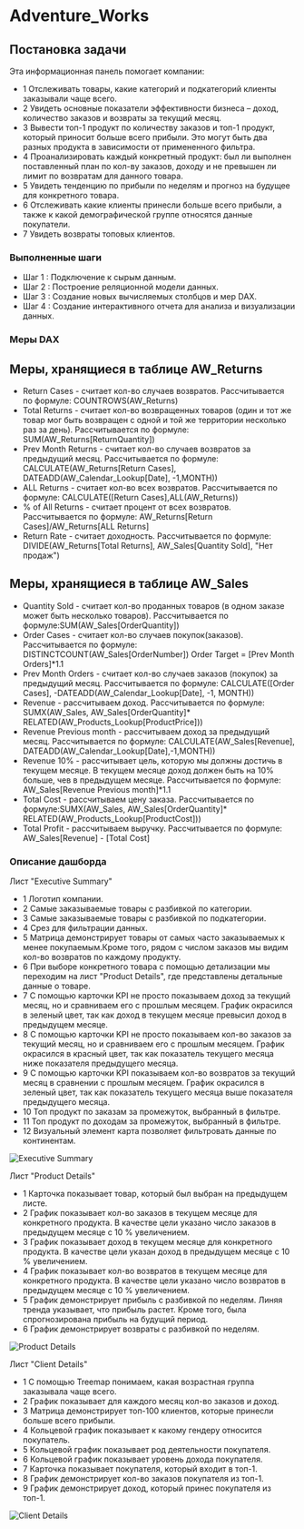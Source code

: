 # Adventure_Works

## Постановка задачи

Эта информационная панель помогает компании:
- 1 Отслеживать товары, какие категорий и подкатегорий клиенты заказывали чаще всего.
- 2 Увидеть основные показатели эффективности бизнеса – доход, количество заказов и возвраты за текущий месяц.
- 3 Вывести топ-1 продукт по количеству заказов и топ-1 продукт, который приносит больше всего прибыли. Это могут быть два разных продукта в зависимости от примененного фильтра.
- 4 Проанализировать каждый конкретный продукт: был ли выполнен поставленный план по кол-ву заказов, доходу и не превышен ли лимит по возвратам для данного товара.
- 5 Увидеть тенденцию по прибыли по неделям и прогноз на будущее для конкретного товара.
- 6 Отслеживать какие клиенты принесли больше всего прибыли, а также к какой демографической группе относятся данные покупатели.
- 7 Увидеть возвраты топовых клиентов.

### Выполненные шаги

- Шаг 1 : Подключение к сырым данным.
- Шаг 2 : Построение реляционной модели данных.
- Шаг 3 : Создание новых вычисляемых столбцов и мер DAX.
- Шаг 4 : Создание интерактивного отчета для анализа и визуализации данных.

### Меры DAX
## Меры, хранящиеся в таблице AW_Returns
- Return Cases - считает кол-во случаев возвратов. Рассчитывается по формуле: COUNTROWS(AW_Returns)
- Total Returns - считает кол-во возвращенных товаров (один и тот же товар мог быть возвращен с одной и той же территории несколько раз за день). Рассчитывается по формуле: SUM(AW_Returns[ReturnQuantity])
- Prev Month Returns - считает кол-во случаев возвратов за предыдущий месяц. Рассчитывается по формуле: CALCULATE(AW_Returns[Return Cases], DATEADD(AW_Calendar_Lookup[Date], -1,MONTH))
- ALL Returns - считает кол-во всех возвратов. Рассчитывается по формуле: CALCULATE([Return Cases],ALL(AW_Returns))
- % of All Returns - считает процент от всех возвратов. Рассчитывается по формуле: AW_Returns[Return Cases]/AW_Returns[ALL Returns]
- Return Rate - считает доходность. Рассчитывается по формуле: DIVIDE(AW_Returns[Total Returns], AW_Sales[Quantity Sold], "Нет продаж")
## Меры, хранящиеся в таблице AW_Sales
- Quantity Sold - считает кол-во проданных товаров (в одном заказе может быть несколько товаров). Рассчитывается по формуле:SUM(AW_Sales[OrderQuantity])
- Order Cases - считает кол-во случаев покупок(заказов). Рассчитывается по формуле: DISTINCTCOUNT(AW_Sales[OrderNumber])
Order Target = [Prev Month Orders]*1.1
- Prev Month Orders - считает кол-во случаев заказов (покупок) за предыдущий месяц. Рассчитывается по формуле: CALCULATE([Order Cases], -DATEADD(AW_Calendar_Lookup[Date], -1, MONTH))
- Revenue - рассчитываем доход. Рассчитывается по формуле: SUMX(AW_Sales, AW_Sales[OrderQuantity]* RELATED(AW_Products_Lookup[ProductPrice]))
- Revenue Previous month - рассчитываем доход за предыдущий месяц. Рассчитывается по формуле: CALCULATE(AW_Sales[Revenue], DATEADD(AW_Calendar_Lookup[Date],-1,MONTH))
- Revenue 10% - рассчитывает цель, которую мы должны достичь в текущем месяце. В текущем месяце доход должен быть на 10% больше, чев в предыдущем месяце. Рассчитывается по формуле: AW_Sales[Revenue Previous month]*1.1
- Total Cost - рассчитываем цену заказа. Рассчитывается по формуле:SUMX(AW_Sales, AW_Sales[OrderQuantity]* RELATED(AW_Products_Lookup[ProductCost]))
- Total Profit - рассчитываем выручку. Рассчитывается по формуле: AW_Sales[Revenue] - [Total Cost]

### Описание дашборда

Лист "Executive Summary"
- 1 Логотип компании.
- 2 Самые заказываемые товары с разбивкой по категории.
- 3 Самые заказываемые товары с разбивкой по подкатегории.
- 4 Срез для фильтрации данных.
- 5 Матрица демонстрирует товары от самых часто заказываемых к менее покупаемым.Кроме того, рядом с числом заказов мы видим кол-во возвратов по каждому продукту.
- 6 При выборе конкретного товара с помощью детализации мы переходим на лист "Product Details", где представлены детальные данные о товаре.
- 7 С помощью карточки KPI не просто показываем доход за текущий месяц, но и сравниваем его с прошлым месяцем. График окрасился в зеленый цвет, так как доход в текущем месяце превысил доход в предыдущем месяце.
- 8 С помощью карточки KPI не просто показываем кол-во заказов за текущий месяц, но и сравниваем его с прошлым месяцем. График окрасился в красный цвет, так как показатель текущего месяца ниже показателя предыдущего месяца.
- 9 С помощью карточки KPI показываем кол-во возвратов за текущий месяц в сравнении с прошлым месяцем. График окрасился в зеленый цвет, так как показатель текущего месяца выше показателя предыдущего месяца.
- 10 Топ продукт по заказам за промежуток, выбранный в фильтре.
- 11 Топ продукт по доходам за промежуток, выбранный в фильтре.
- 12 Визуальный элемент карта позволяет фильтровать данные по континентам.

![Executive Summary](https://github.com/user-attachments/assets/37cfd024-d48e-427b-92c4-15fe0bf04ed5)

Лист "Product Details"
- 1 Карточка показывает товар, который был выбран на предыдущем листе.
- 2 График показывает кол-во заказов в текущем месяце для конкретного продукта. В качестве цели указано число заказов в предыдущем месяце с 10 % увеличением.
- 3 График показывает доход в текущем месяце для конкретного продукта. В качестве цели указан доход в предыдущем месяце с 10 % увеличением.
- 4 График показывает кол-во возвратов в текущем месяце для конкретного продукта. В качестве цели указано число возвратов в предыдущем месяце с 10 % увеличением.
- 5 График демонстрирует прибыль с разбивкой по неделям. Линяя тренда указывает, что прибыль растет. Кроме того, была спрогнозирована прибыль на будущий период.
- 6 График демонстрирует возвраты с разбивкой по неделям.

![Product Details](https://github.com/user-attachments/assets/7b7d84ed-2dc0-43ea-ab67-c0f6fd1b0d4a)

Лист "Client Details"
- 1  С помощью Treemap понимаем, какая возрастная группа заказывала чаще всего.
- 2 График показывает для каждого месяц кол-во заказов и доход.
- 3 Матрица демонстрирует топ-100 клиентов, которые принесли больше всего прибыли.
- 4 Кольцевой график показывает к какому гендеру относится покупатель.
- 5 Кольцевой график показывает род деятельности покупателя.
- 6 Кольцевой график показывает уровень дохода покупателя.
- 7 Карточка показывает покупателя, который входит в топ-1.
- 8 График демонстрирует кол-во заказов покупателя из топ-1.
- 9 График демонстрирует доход, который принес покупателя из топ-1.

![Client Details](https://github.com/user-attachments/assets/9f44d96e-125e-4906-b110-f682ed3774c5)

